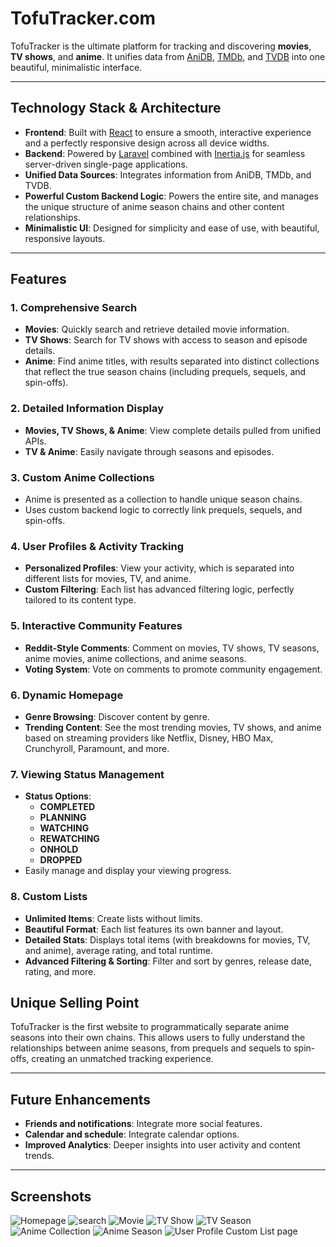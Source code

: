 # TofuTracker.com

TofuTracker is the ultimate platform for tracking and discovering **movies**, **TV shows**, and **anime**. It unifies data from [AniDB](https://anidb.net), [TMDb](https://www.themoviedb.org), and [TVDB](https://thetvdb.com) into one beautiful, minimalistic interface.

---

## Technology Stack & Architecture

- **Frontend**: Built with [React](https://react.dev) to ensure a smooth, interactive experience and a perfectly responsive design across all device widths.
- **Backend**: Powered by [Laravel](https://laravel.com) combined with [Inertia.js](https://inertiajs.com) for seamless server-driven single-page applications.
- **Unified Data Sources**: Integrates information from AniDB, TMDb, and TVDB.
- **Powerful Custom Backend Logic**: Powers the entire site, and manages the unique structure of anime season chains and other content relationships.
- **Minimalistic UI**: Designed for simplicity and ease of use, with beautiful, responsive layouts.

---

## Features

### 1. Comprehensive Search
- **Movies**: Quickly search and retrieve detailed movie information.
- **TV Shows**: Search for TV shows with access to season and episode details.
- **Anime**: Find anime titles, with results separated into distinct collections that reflect the true season chains (including prequels, sequels, and spin-offs).

### 2. Detailed Information Display
- **Movies, TV Shows, & Anime**: View complete details pulled from unified APIs.
- **TV & Anime**: Easily navigate through seasons and episodes.

### 3. Custom Anime Collections
- Anime is presented as a collection to handle unique season chains.
- Uses custom backend logic to correctly link prequels, sequels, and spin-offs.

### 4. User Profiles & Activity Tracking
- **Personalized Profiles**: View your activity, which is separated into different lists for movies, TV, and anime.
- **Custom Filtering**: Each list has advanced filtering logic, perfectly tailored to its content type.

### 5. Interactive Community Features
- **Reddit-Style Comments**: Comment on movies, TV shows, TV seasons, anime movies, anime collections, and anime seasons.
- **Voting System**: Vote on comments to promote community engagement.

### 6. Dynamic Homepage
- **Genre Browsing**: Discover content by genre.
- **Trending Content**: See the most trending movies, TV shows, and anime based on streaming providers like Netflix, Disney, HBO Max, Crunchyroll, Paramount, and more.

### 7. Viewing Status Management
- **Status Options**:
  - **COMPLETED**
  - **PLANNING**
  - **WATCHING**
  - **REWATCHING**
  - **ONHOLD**
  - **DROPPED**
- Easily manage and display your viewing progress.

### 8. Custom Lists
- **Unlimited Items**: Create lists without limits.
- **Beautiful Format**: Each list features its own banner and layout.
- **Detailed Stats**: Displays total items (with breakdowns for movies, TV, and anime), average rating, and total runtime.
- **Advanced Filtering & Sorting**: Filter and sort by genres, release date, rating, and more.



## Unique Selling Point

TofuTracker is the first website to programmatically separate anime seasons into their own chains. This allows users to fully understand the relationships between anime seasons, from prequels and sequels to spin-offs, creating an unmatched tracking experience.

---

## Future Enhancements

- **Friends and notifications**: Integrate more social features.
- **Calendar and schedule**: Integrate calendar options. 
- **Improved Analytics**: Deeper insights into user activity and content trends.

---

## Screenshots

![Homepage](https://github.com/user-attachments/assets/2e8e0550-d475-4362-82a6-2f319c08ab91)
![search](https://github.com/user-attachments/assets/ed8b3319-8d93-4baa-8367-643ea88506da)
![Movie](https://github.com/user-attachments/assets/2b031cdd-53e8-47d4-a454-0bb3852f6a58)
![TV Show](https://github.com/user-attachments/assets/f0f8e739-58d9-4cf2-afc5-c33e8d28205d)
![TV Season](https://github.com/user-attachments/assets/92b3721f-553d-42bb-9249-9e4f325f80aa)
![Anime Collection](https://github.com/user-attachments/assets/cde8a8dc-e287-40f2-a6c0-6f8af4f5736b)
![Anime Season](https://github.com/user-attachments/assets/4d88fc4c-77a8-44ba-8831-d88196d5df3f)
![User Profile Custom List page](https://github.com/user-attachments/assets/dfa096dd-8a0c-445f-9dee-4b7b193588ad)
